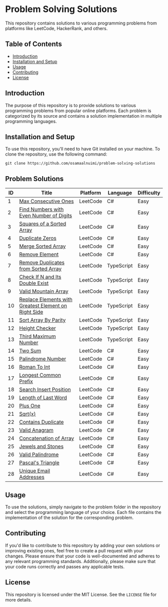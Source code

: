 # Problem Solving Solutions

This repository contains solutions to various programming problems from platforms like LeetCode, HackerRank, and others.

## Table of Contents

- [Introduction](#introduction)
- [Installation and Setup](#installation-and-setup)
- [Usage](#usage)
- [Contributing](#contributing)
- [License](#license)

## Introduction

The purpose of this repository is to provide solutions to various programming problems from popular online platforms. Each problem is categorized by its source and contains a solution implementation in multiple programming languages.

## Installation and Setup

To use this repository, you'll need to have Git installed on your machine. To clone the repository, use the following command:<br />
```console
git clone https://github.com/osamaalnuimi/problem-solving-solutions
```


## Problem Solutions

| ID | Title | Platform | Language | Difficulty |
|----|-------|----------|------------|----------|
| 1 | [Max Consecutive Ones](https://leetcode.com/explore/learn/card/fun-with-arrays/521/introduction/3238/) | LeetCode | C# | Easy
| 2 | [Find Numbers with Even Number of Digits](https://leetcode.com/explore/learn/card/fun-with-arrays/521/introduction/3237/)| LeetCode | C# | Easy
| 3 | [Squares of a Sorted Array](https://leetcode.com/explore/learn/card/fun-with-arrays/521/introduction/3240/) | LeetCode | C# | Easy
| 4 | [Duplicate Zeros](https://leetcode.com/explore/learn/card/fun-with-arrays/525/inserting-items-into-an-array/3245/) | LeetCode | C# | Easy
| 5 | [Merge Sorted Array](https://leetcode.com/explore/learn/card/fun-with-arrays/525/inserting-items-into-an-array/3253/) | LeetCode | C# | Easy
| 6 | [Remove Element](https://leetcode.com/explore/learn/card/fun-with-arrays/526/deleting-items-from-an-array/3247/) | LeetCode | C# | Easy
| 7 | [Remove Duplicates from Sorted Array](https://leetcode.com/explore/learn/card/fun-with-arrays/526/deleting-items-from-an-array/3248/) | LeetCode | TypeScript | Easy
| 8 | [Check If N and Its Double Exist](https://leetcode.com/explore/learn/card/fun-with-arrays/527/searching-for-items-in-an-array/3250/) | LeetCode | TypeScript | Easy
| 9 | [Valid Mountain Array](https://leetcode.com/explore/learn/card/fun-with-arrays/527/searching-for-items-in-an-array/3251/) | LeetCode | TypeScript | Easy
| 10 | [Replace Elements with Greatest Element on Right Side](https://leetcode.com/explore/learn/card/fun-with-arrays/511/in-place-operations/3259/) | LeetCode | TypeScript | Easy
| 11 | [Sort Array By Parity](https://leetcode.com/explore/learn/card/fun-with-arrays/511/in-place-operations/3260/) | LeetCode | TypeScript | Easy
| 12 | [Height Checker](https://leetcode.com/explore/learn/card/fun-with-arrays/523/conclusion/3228/) | LeetCode | TypeScript | Easy
| 13 | [Third Maximum Number](https://leetcode.com/explore/learn/card/fun-with-arrays/523/conclusion/3231/) | LeetCode | TypeScript | Easy
| 14 | [Two Sum](https://leetcode.com/problems/two-sum/description/) | LeetCode | C# | Easy
| 15 | [Palindrome Number](https://leetcode.com/problems/palindrome-number/description/) | LeetCode | C# | Easy
| 16 | [Roman To Int](https://leetcode.com/problems/roman-to-integer/description/) | LeetCode | C# | Easy
| 17 | [Longest Common Prefix](https://leetcode.com/problems/longest-common-prefix/description/) | LeetCode | C# | Easy
| 18 | [Search Insert Position](https://leetcode.com/problems/search-insert-position/description/) | LeetCode | C# | Easy
| 19 | [Length of Last Word](https://leetcode.com/problems/length-of-last-word/submissions/952292886/) | LeetCode | C# | Easy
| 20 | [Plus One](https://leetcode.com/problems/plus-one/description/) | LeetCode | C# | Easy
| 21 | [Sqrt(x)](https://leetcode.com/problems/sqrtx/description/) | LeetCode | C# | Easy
| 22 | [Contains Duplicate](https://leetcode.com/problems/contains-duplicate/description/) | LeetCode | C# | Easy
| 23 | [Valid Anagram](https://leetcode.com/problems/valid-anagram/description/) | LeetCode | C# | Easy
| 24 | [Concatenation of Array](https://leetcode.com/problems/concatenation-of-array/) | LeetCode | C# | Easy
| 25 | [Jewels and Stones](https://leetcode.com/problems/jewels-and-stones/) | LeetCode | C# | Easy
| 26 | [Valid Palindrome](https://leetcode.com/problems/valid-palindrome/) | LeetCode | C# | Easy
| 27 | [Pascal's Triangle](https://leetcode.com/problems/pascals-triangle/) | LeetCode | C# | Easy
| 28 | [Unique Email Addresses](https://leetcode.com/problems/unique-email-addresses/description/) | LeetCode | C# | Easy

## Usage

To use the solutions, simply navigate to the problem folder in the repository and select the programming language of your choice. Each file contains the implementation of the solution for the corresponding problem.

## Contributing

If you'd like to contribute to this repository by adding your own solutions or improving existing ones, feel free to create a pull request with your changes. Please ensure that your code is well-documented and adheres to any relevant programming standards. Additionally, please make sure that your code runs correctly and passes any applicable tests.

## License

This repository is licensed under the MIT License. See the `LICENSE` file for more details.


